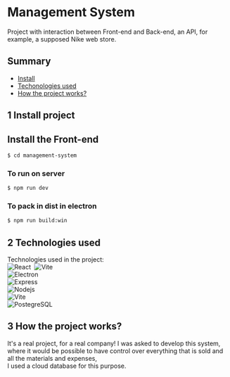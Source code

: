 # Management System

Project with interaction between Front-end and Back-end, an API, for example, a supposed Nike web store.

## Summary
- [Install](#1-install-project)
- [Techonologies used](#2-technologies-used)
- [How the project works?](#3-how-the-project-works)

## 1 Install project

## Install the Front-end

```bash
$ cd management-system
```

### To run on server

```bash
$ npm run dev
```

### To pack in dist in electron

```bash
$ npm run build:win
```

## 2 Technologies used 
Technologies used in the project: </br>
![React](https://img.shields.io/badge/React-20232A?style=for-the-badge&logo=react&logoColor=61DAFB)&nbsp; ![Vite](https://img.shields.io/badge/Vite-B73BFE?style=for-the-badge&logo=vite&logoColor=FFD62E)&nbsp; </br>
![Electron](https://img.shields.io/badge/Electron-2B2E3A?style=for-the-badge&logo=electron&logoColor=9FEAF9)&nbsp; </br>
![Express](https://img.shields.io/badge/Express%20js-000000?style=for-the-badge&logo=express&logoColor=white)&nbsp;  </br>
![Nodejs](https://img.shields.io/badge/Node%20js-339933?style=for-the-badge&logo=nodedotjs&logoColor=white)&nbsp; </br>
![Vite](https://img.shields.io/badge/Vite-B73BFE?style=for-the-badge&logo=vite&logoColor=FFD62E)&nbsp; </br>
![PostegreSQL](https://img.shields.io/badge/PostgreSQL-316192?style=for-the-badge&logo=postgresql&logoColor=white)&nbsp; </br>

## 3 How the project works?
It's a real project, for a real company! I was asked to develop this system, </br> 
where it would be possible to have control over everything that is sold and all the materials and expenses,</br>
I used a cloud database for this purpose.
